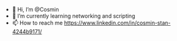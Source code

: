 - 👋 Hi, I’m @Cosmin
- 🌱 I’m currently learning networking and scripting
- 📫 How to reach me https://www.linkedin.com/in/cosmin-stan-4244b9171/

<!---
cosminstan95/cosminstan95 is a ✨ special ✨ repository because its `README.md` (this file) appears on your GitHub profile.
You can click the Preview link to take a look at your changes.
--->
